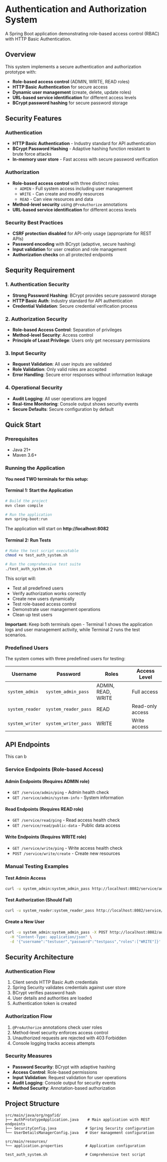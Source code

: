 # Authentication and Authorization System

A Spring Boot application demonstrating role-based access control (RBAC) with HTTP Basic Authentication.

## Overview

This system implements a secure authentication and authorization prototype with:
- **Role-based access control** (ADMIN, WRITE, READ roles)
- **HTTP Basic Authentication** for secure access
- **Dynamic user management** (create, delete, update roles)
- **URL-based service identification** for different access levels
- **BCrypt password hashing** for secure password storage

## Security Features

### Authentication
- **HTTP Basic Authentication** - Industry standard for API authentication
- **BCrypt Password Hashing** - Adaptive hashing function resistant to brute force attacks
- **In-memory user store** - Fast access with secure password verification

### Authorization
- **Role-based access control** with three distinct roles:
  - `ADMIN` - Full system access including user management
  - `WRITE` - Can create and modify resources
  - `READ` - Can view resources and data
- **Method-level security** using `@PreAuthorize` annotations
- **URL-based service identification** for different access levels

### Security Best Practices
- **CSRF protection disabled** for API-only usage (appropriate for REST APIs)
- **Password encoding** with BCrypt (adaptive, secure hashing)
- **Input validation** for user creation and role management
- **Authorization checks** on all protected endpoints


## Sequrity Requirement

### 1. **Authentication Security**
- **Strong Password Hashing**: BCrypt provides secure password storage
- **HTTP Basic Auth**: Industry standard for API authentication
- **Credential Validation**: Secure credential verification process

### 2. **Authorization Security**
- **Role-based Access Control**: Separation of privileges
- **Method-level Security**: Access control
- **Principle of Least Privilege**: Users only get necessary permissions

### 3. **Input Security**
- **Request Validation**: All user inputs are validated
- **Role Validation**: Only valid roles are accepted
- **Error Handling**: Secure error responses without information leakage

### 4. **Operational Security**
- **Audit Logging**: All user operations are logged
- **Real-time Monitoring**: Console output shows security events
- **Secure Defaults**: Secure configuration by default



## Quick Start

### Prerequisites
- Java 21+
- Maven 3.6+

### Running the Application

**You need TWO terminals for this setup:**

#### Terminal 1: Start the Application
```bash
# Build the project
mvn clean compile

# Run the application
mvn spring-boot:run
```

The application will start on **http://localhost:8082**

#### Terminal 2: Run Tests
```bash
# Make the test script executable
chmod +x test_auth_system.sh

# Run the comprehensive test suite
./test_auth_system.sh
```

This script will:
- Test all predefined users
- Verify authorization works correctly
- Create new users dynamically
- Test role-based access control
- Demonstrate user management operations
- Clean up test users

**Important:** Keep both terminals open - Terminal 1 shows the application logs and user management activity, while Terminal 2 runs the test scenarios.


### Predefined Users
The system comes with three predefined users for testing:

| Username | Password | Roles | Access Level |
|----------|----------|-------|--------------|
| `system_admin` | `system_admin_pass` | ADMIN, READ, WRITE | Full access |
| `system_reader` | `system_reader_pass` | READ | Read-only access |
| `system_writer` | `system_writer_pass` | WRITE | Write access |

## API Endpoints
This can b

### Service Endpoints (Role-based Access)

#### Admin Endpoints (Requires ADMIN role)
- `GET /service/admin/ping` - Admin health check
- `GET /service/admin/system-info` - System information

#### Read Endpoints (Requires READ role)
- `GET /service/read/ping` - Read access health check
- `GET /service/read/public-data` - Public data access

#### Write Endpoints (Requires WRITE role)
- `GET /service/write/ping` - Write access health check
- `POST /service/write/create` - Create new resources





### Manual Testing Examples

#### Test Admin Access
```bash
curl -u system_admin:system_admin_pass http://localhost:8082/service/admin/ping
```

#### Test Authorization (Should Fail)
```bash
curl -u system_reader:system_reader_pass http://localhost:8082/service/admin/ping
```

#### Create a New User
```bash
curl -u system_admin:system_admin_pass -X POST http://localhost:8082/auth/users \
  -H "Content-Type: application/json" \
  -d '{"username":"testuser","password":"testpass","roles":["WRITE"]}'
```

## Security Architecture

### Authentication Flow
1. Client sends HTTP Basic Auth credentials
2. Spring Security validates credentials against user store
3. BCrypt verifies password hash
4. User details and authorities are loaded
5. Authentication token is created

### Authorization Flow
1. `@PreAuthorize` annotations check user roles
2. Method-level security enforces access control
3. Unauthorized requests are rejected with 403 Forbidden
4. Console logging tracks access attempts

### Security Measures
- **Password Security**: BCrypt with adaptive hashing
- **Access Control**: Role-based permissions
- **Input Validation**: Request validation for user operations
- **Audit Logging**: Console output for security events
- **Method Security**: Annotation-based authorization

## Project Structure

```
src/main/java/org/ngafid/
├── AuthPrototypeApplication.java    # Main application with REST endpoints
├── SecurityConfig.java             # Spring Security configuration
└── UserDetailsManagerConfig.java   # User management configuration

src/main/resources/
└── application.properties          # Application configuration

test_auth_system.sh                 # Comprehensive test script
```


